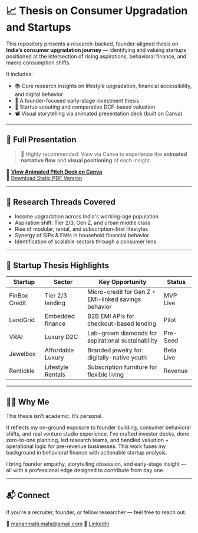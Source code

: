 # 📈 Thesis on Consumer Upgradation and Startups

This repository presents a research-backed, founder-aligned thesis on **India’s consumer upgradation journey** — identifying and valuing startups positioned at the intersection of rising aspirations, behavioral finance, and macro consumption shifts.

It includes:
- 📚 Core research insights on lifestyle upgradation, financial accessibility, and digital behavior
- 🧠 A founder-focused early-stage investment thesis
- 🎯 Startup scouting and comparative DCF-based valuation
- 📽️ Visual storytelling via animated presentation deck (built on Canva)

---

## 🔗 Full Presentation

> 📌 Highly recommended: View via Canva to experience the **animated narrative flow** and **visual positioning** of each insight.

🔗 [**View Animated Pitch Deck on Canva**](https://www.canva.com/design/DAGud9vdxao/WEep4lB22W27uo8zLlEyCg/edit?utm_content=DAGud9vdxao&utm_campaign=designshare&utm_medium=link2&utm_source=sharebutton)  
📄 [Download Static PDF Version](./pitch-deck.pdf)

---

## 🧵 Research Threads Covered

- Income upgradation across India's working-age population  
- Aspiration shift: Tier 2/3, Gen Z, and urban middle class  
- Rise of modular, rental, and subscription-first lifestyles  
- Synergy of SIPs & EMIs in household financial behavior  
- Identification of scalable sectors through a consumer lens

---

## 🚀 Startup Thesis Highlights

| Startup          | Sector             | Key Opportunity                                        | Status    |
|------------------|--------------------|---------------------------------------------------------|-----------|
| FinBox Credit    | Tier 2/3 lending   | Micro-credit for Gen Z + EMI-linked savings behavior   | MVP Live  |
| LendGrid         | Embedded finance   | B2B EMI APIs for checkout-based lending                | Pilot     |
| VRAI             | Luxury D2C         | Lab-grown diamonds for aspirational sustainability     | Pre-Seed  |
| Jewelbox         | Affordable Luxury  | Branded jewelry for digitally-native youth             | Beta Live |
| Rentickle        | Lifestyle Rentals  | Subscription furniture for flexible living             | Revenue   |

---

## 🙋‍♂️ Why Me

This thesis isn’t academic. It’s personal.

It reflects my on-ground exposure to founder building, consumer behavioral shifts, and real venture studio experience. I’ve crafted investor decks, done zero-to-one planning, led research teams, and handled valuation + operational logic for pre-revenue businesses. This work fuses my background in behavioral finance with actionable startup analysis.

I bring founder empathy, storytelling obsession, and early-stage insight — all with a professional edge designed to contribute from day one.

---

## 📬 Connect

If you're a recruiter, founder, or fellow researcher — feel free to reach out.

📧 mananmahi.mahi@gmail.com 
🔗 [LinkedIn](https://www.linkedin.com/in/ms01/)  
